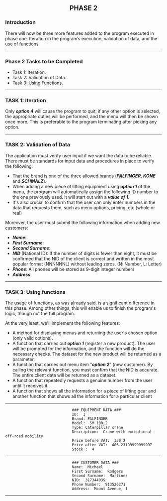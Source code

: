 ## <p align="center">PHASE 2</p>


### Introduction

There will now be three more features added to the program executed in phase one. Iteration in the program’s execution, validation of data, and the use of functions.

---

### Phase 2 Tasks to be Completed
- Task 1: Iteration.
- Task 2: Validation of Data.
- Task 3: Using Functions.

---

### TASK 1: Iteration

Only ***option 4*** will cause the program to quit; if any other option is selected, the appropriate duties will be performed, and the menu will then be shown once more. This is preferable to the program terminating after picking any option.

---

### TASK 2: Validation of Data

The application must verify user input if we want the data to be reliable. There must be standards for input data and procedures in place to verify the following:
- That the brand is one of the three allowed brands (***PALFINGER***, ***KONE*** and ***SCHMALZ***). 
- When adding a new piece of lifting equipment using ***option 1*** of the menu, the program will automatically assign the following ID number to the one previously used. It will start out with a ***value of 1***.
- It's also crucial to confirm that the user can only enter numbers in the data that requests them, such as menu options, pricing, etc (whole or real)

Moreover, the user must submit the following information when adding new customers:

- ***Name***:
- ***First Surname***: 
- ***Second Surname***:
- ***NID*** (National ID): If the number of digits is fewer than eight, it must be confirmed that the NID of the client is correct and written in the most popular format (NNNNNNL) without leading zeros. (N: Number, L: Letter)
- ***Phone***: All phones will be stored as 9-digit integer numbers
- ***Address***:


---

### TASK 3: Using functions

The usage of functions, as was already said, is a significant difference in this phase. Among other things, this will enable us to finish the program's logic, though not the full program. 

At the very least, we'll implement the following features:
- A method for displaying menus and returning the user's chosen option (only valid options).
- A function that carries out ***option 1*** (register a new product). The user will be prompted for the information, and the function will do the necessary checks. The dataset for the new product will be returned as a parameter.
- A function that carries out menu item "***option 2***" (new customer). By calling the relevant function, you must confirm that the NID is accurate. The entire client data will be returned as a dataset.
- A function that repeatedly requests a genuine number from the user until it receives it.
- A function that shows all the information for a piece of lifting gear and another function that shows all the information for a particular client

---

                                  ### EQUIPMENT DATA ###
                                  ID:  1
                                  Brand: PALFINGER
                                  Model:  SM 100.2
                                  Type: Caterpillar crane
                                  Description:  Crane with exceptional off-road mobility
                                  Price before VAT:  350.2
                                  Price after VAT:  406.23199999999997
                                  Stock :  4                                       
---
                                           
                                  ### CUSTOMER DATA ###
                                  Name:  Michael
                                  First Surname:  Rodgers
                                  Second Surname:  Martinez
                                  NID:  31734403S
                                  Phone Number:  913526271
                                  Address:  Mount Avenue, 1
                                  
---
                                             
                                             


